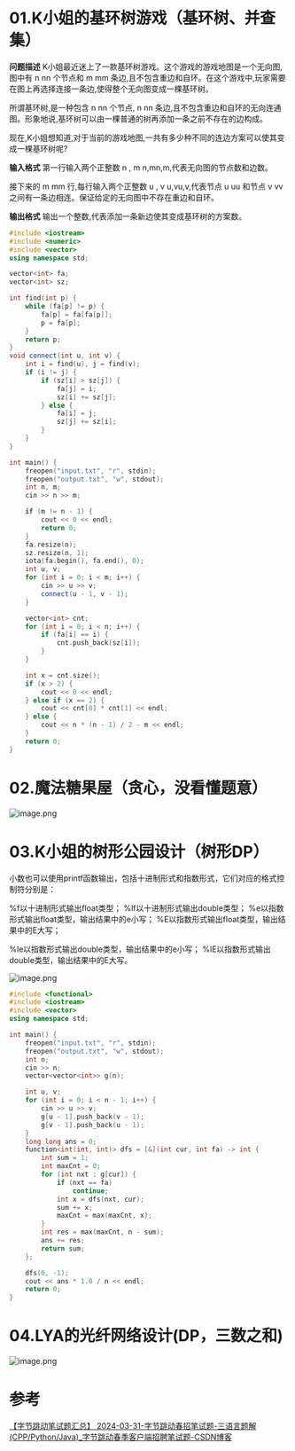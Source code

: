 
# 01.K小姐的基环树游戏（基环树、并查集）
**问题描述**
K小姐最近迷上了一款基环树游戏。这个游戏的游戏地图是一个无向图,图中有 n nn 个节点和 m mm 条边,且不包含重边和自环。在这个游戏中,玩家需要在图上再选择连接一条边,使得整个无向图变成一棵基环树。

所谓基环树,是一种包含 n nn 个节点, n nn 条边,且不包含重边和自环的无向连通图。形象地说,基环树可以由一棵普通的树再添加一条之前不存在的边构成。

现在,K小姐想知道,对于当前的游戏地图,一共有多少种不同的连边方案可以使其变成一棵基环树呢?

**输入格式**
第一行输入两个正整数 n , m n,mn,m,代表无向图的节点数和边数。

接下来的 m mm 行,每行输入两个正整数 u , v u,vu,v,代表节点 u uu 和节点 v vv 之间有一条边相连。保证给定的无向图中不存在重边和自环。

**输出格式**
输出一个整数,代表添加一条新边使其变成基环树的方案数。

```c++
#include <iostream>
#include <numeric>
#include <vector>
using namespace std;

vector<int> fa;
vector<int> sz;

int find(int p) {
    while (fa[p] != p) {
        fa[p] = fa[fa[p]];
        p = fa[p];
    }
    return p;
}
void connect(int u, int v) {
    int i = find(u), j = find(v);
    if (i != j) {
        if (sz[i] > sz[j]) {
            fa[j] = i;
            sz[i] += sz[j];
        } else {
            fa[i] = j;
            sz[j] += sz[i];
        }
    }
}

int main() {
    freopen("input.txt", "r", stdin);
    freopen("output.txt", "w", stdout);
    int n, m;
    cin >> n >> m;

    if (m != n - 1) {
        cout << 0 << endl;
        return 0;
    }
    fa.resize(n);
    sz.resize(n, 1);
    iota(fa.begin(), fa.end(), 0);
    int u, v;
    for (int i = 0; i < m; i++) {
        cin >> u >> v;
        connect(u - 1, v - 1);
    }

    vector<int> cnt;
    for (int i = 0; i < n; i++) {
        if (fa[i] == i) {
            cnt.push_back(sz[i]);
        }
    }

    int x = cnt.size();
    if (x > 2) {
        cout << 0 << endl;
    } else if (x == 2) {
        cout << cnt[0] * cnt[1] << endl;
    } else {
        cout << n * (n - 1) / 2 - m << endl;
    }
    return 0;
}
```



# 02.魔法糖果屋（贪心，没看懂题意）

![image.png](https://cdn.jsdelivr.net/gh/destiny0118/picgo/pic2023/202404282118354.png)




# 03.K小姐的树形公园设计（树形DP）


小数也可以使用printf函数输出，包括十进制形式和指数形式，它们对应的格式控制符分别是：

%f以十进制形式输出float类型； %lf以十进制形式输出double类型； %e以指数形式输出float类型，输出结果中的e小写； %E以指数形式输出float类型，输出结果中的E大写；

%le以指数形式输出double类型，输出结果中的e小写； %lE以指数形式输出double类型，输出结果中的E大写。


![image.png](https://cdn.jsdelivr.net/gh/destiny0118/picgo/pic2023/202404282133986.png)

```c++
#include <functional>
#include <iostream>
#include <vector>
using namespace std;

int main() {
    freopen("input.txt", "r", stdin);
    freopen("output.txt", "w", stdout);
    int n;
    cin >> n;
    vector<vector<int>> g(n);

    int u, v;
    for (int i = 0; i < n - 1; i++) {
        cin >> u >> v;
        g[u - 1].push_back(v - 1);
        g[v - 1].push_back(u - 1);
    }
    long long ans = 0;
    function<int(int, int)> dfs = [&](int cur, int fa) -> int {
        int sum = 1;
        int maxCnt = 0;
        for (int nxt : g[cur]) {
            if (nxt == fa)
                continue;
            int x = dfs(nxt, cur);
            sum += x;
            maxCnt = max(maxCnt, x);
        }
        int res = max(maxCnt, n - sum);
        ans += res;
        return sum;
    };

    dfs(0, -1);
    cout << ans * 1.0 / n << endl;
    return 0;
}

```

# 04.LYA的光纤网络设计(DP，三数之和)

![image.png](https://cdn.jsdelivr.net/gh/destiny0118/picgo/pic2023/202404282155268.png)


# 参考
[【字节跳动笔试题汇总】 2024-03-31-字节跳动春招笔试题-三语言题解(CPP/Python/Java)_字节跳动春季客户端招聘笔试题-CSDN博客](https://blog.csdn.net/Qmtdearu/article/details/137224732)